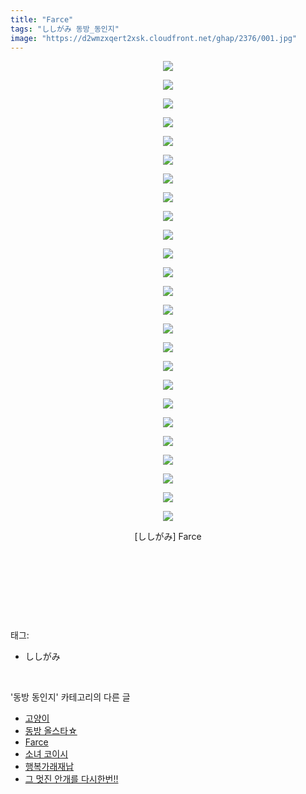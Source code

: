 ```yaml
---
title: "Farce"
tags: "ししがみ 동방_동인지"
image: "https://d2wmzxqert2xsk.cloudfront.net/ghap/2376/001.jpg"
---
```

<div class="article">
<p style="text-align: center; clear: none; float: none;"><img src="{{ site.imgserver11 }}/ghap/2376/001.jpg"/></p>
<p style="text-align: center; clear: none; float: none;"><img src="{{ site.imgserver11 }}/ghap/2376/002.jpg"/></p>
<p style="text-align: center; clear: none; float: none;"><img src="{{ site.imgserver11 }}/ghap/2376/003.jpg"/></p>
<p style="text-align: center; clear: none; float: none;"><img src="{{ site.imgserver11 }}/ghap/2376/004.jpg"/></p>
<p style="text-align: center; clear: none; float: none;"><img src="{{ site.imgserver11 }}/ghap/2376/005.jpg"/></p>
<p style="text-align: center; clear: none; float: none;"><img src="{{ site.imgserver11 }}/ghap/2376/006.jpg"/></p>
<p style="text-align: center; clear: none; float: none;"><img src="{{ site.imgserver11 }}/ghap/2376/007.jpg"/></p>
<p style="text-align: center; clear: none; float: none;"><img src="{{ site.imgserver11 }}/ghap/2376/008.jpg"/></p>
<p style="text-align: center; clear: none; float: none;"><img src="{{ site.imgserver11 }}/ghap/2376/009.jpg"/></p>
<p style="text-align: center; clear: none; float: none;"><img src="{{ site.imgserver11 }}/ghap/2376/010.jpg"/></p>
<p style="text-align: center; clear: none; float: none;"><img src="{{ site.imgserver11 }}/ghap/2376/011.jpg"/></p>
<p style="text-align: center; clear: none; float: none;"><img src="{{ site.imgserver11 }}/ghap/2376/012.jpg"/></p>
<p style="text-align: center; clear: none; float: none;"><img src="{{ site.imgserver11 }}/ghap/2376/013.jpg"/></p>
<p style="text-align: center; clear: none; float: none;"><img src="{{ site.imgserver11 }}/ghap/2376/014.jpg"/></p>
<p style="text-align: center; clear: none; float: none;"><img src="{{ site.imgserver11 }}/ghap/2376/015.jpg"/></p>
<p style="text-align: center; clear: none; float: none;"><img src="{{ site.imgserver11 }}/ghap/2376/016.jpg"/></p>
<p style="text-align: center; clear: none; float: none;"><img src="{{ site.imgserver11 }}/ghap/2376/017.jpg"/></p>
<p style="text-align: center; clear: none; float: none;"><img src="{{ site.imgserver11 }}/ghap/2376/018.jpg"/></p>
<p style="text-align: center; clear: none; float: none;"><img src="{{ site.imgserver11 }}/ghap/2376/019.jpg"/></p>
<p style="text-align: center; clear: none; float: none;"><img src="{{ site.imgserver11 }}/ghap/2376/020.jpg"/></p>
<p style="text-align: center; clear: none; float: none;"><img src="{{ site.imgserver11 }}/ghap/2376/021.jpg"/></p>
<p style="text-align: center; clear: none; float: none;"><img src="{{ site.imgserver11 }}/ghap/2376/022.jpg"/></p>
<p style="text-align: center; clear: none; float: none;"><img src="{{ site.imgserver11 }}/ghap/2376/023.jpg"/></p>
<p style="text-align: center; clear: none; float: none;"><img src="{{ site.imgserver11 }}/ghap/2376/024.jpg"/></p>
<p style="text-align: center; clear: none; float: none;"><img src="{{ site.imgserver11 }}/ghap/2376/025.jpg"/></p>
<p style="text-align: center; clear: none; float: none;">[ししがみ] Farce</p>
<p style="text-align: center; clear: none; float: none;"><br/></p>
<p style="text-align: center; clear: none; float: none;"><br/></p>
<p><br/></p>
</div><br/>
<div class="tagTrail">
<p>태그: </p>
<ul>
<li>ししがみ</li>
</ul>
</div><br/>
<div class="another">
<p>'동방 동인지' 카테고리의 다른 글</p>
<ul>
<li><a href="/ghap_2378">고양이</a></li>
<li><a href="/ghap_2377">동방 올스타☆</a></li>
<li><a href="/ghap_2376">Farce</a></li>
<li><a href="/ghap_2375">소녀 코이시</a></li>
<li><a href="/ghap_2373">행복가래재납</a></li>
<li><a href="/ghap_2372">그 멋진 안개를 다시한번!!</a></li>
</ul>
</div><br/>
<div class="cb_module cb_fluid">
<div class="cb_wrt cb_profile">
</div><!-- commentList close -->
</div><br/>
